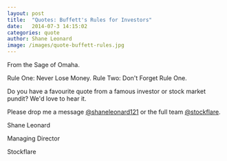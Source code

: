 ```yaml
---
layout: post
title:  "Quotes: Buffett's Rules for Investors"
date:   2014-07-3 14:15:02
categories: quote
author: Shane Leonard
image: /images/quote-buffett-rules.jpg
---
```


From the Sage of Omaha.

Rule One: Never Lose Money.
Rule Two: Don't Forget Rule One.

Do you have a favourite quote from a famous investor or stock market pundit? We'd love to hear it.

Please drop me a message [@shaneleonard121](https://twitter.com/shaneleonard121) or the full team [@stockflare](https://twitter.com/stockflare).

Shane Leonard

Managing Director

Stockflare